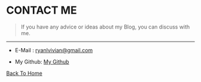 # CONTACT ME



> If you have any advice or ideas about my Blog, you can discuss with me.

***

- E-Mail : ryanlvivian@gmail.com

- My Github: <a href="http://github.com/dryan1995"> My Github </a>


[Back To Home](../index.html)
